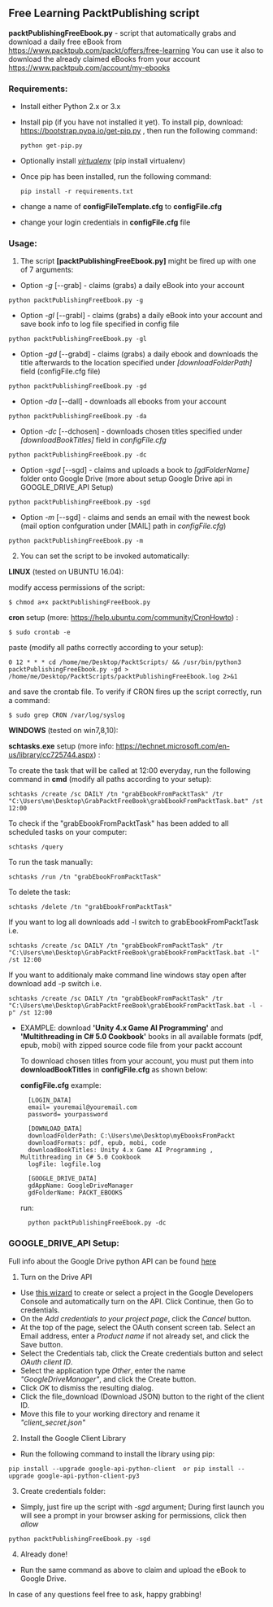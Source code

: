 ## Free Learning PacktPublishing script

**packtPublishingFreeEbook.py** - script that automatically grabs and download a daily free eBook from https://www.packtpub.com/packt/offers/free-learning
  You can use it also to download the already claimed eBooks from your account https://www.packtpub.com/account/my-ebooks


### Requirements:
* Install either Python 2.x or 3.x
* Install pip (if you have not installed it yet).
  To install pip, download:  https://bootstrap.pypa.io/get-pip.py ,
  then run the following command:

  ```  
  python get-pip.py
  ```
* Optionally install [*virtualenv*](http://docs.python-guide.org/en/latest/dev/virtualenvs/) (pip install virtualenv)

* Once pip has been installed, run the following command:
  ```
  pip install -r requirements.txt
  ```

* change a name of **configFileTemplate.cfg** to **configFile.cfg**  
* change your login credentials in **configFile.cfg** file
  

### Usage:
1. The script **[packtPublishingFreeEbook.py]** might be fired up with one of 7 arguments:

  - Option *-g* [--grab] - claims (grabs) a daily eBook into your account
  ```
  python packtPublishingFreeEbook.py -g
  ```

  - Option *-gl* [--grabl] - claims (grabs) a daily eBook into your account and save book info to log file specified in config file
  ```
  python packtPublishingFreeEbook.py -gl
  ```

  - Option *-gd* [--grabd] - claims (grabs) a daily ebook and downloads the title afterwards to the location specified under *[downloadFolderPath]* field (configFile.cfg file)
  ```
  python packtPublishingFreeEbook.py -gd
  ```
  
  - Option *-da* [--dall] - downloads all ebooks from your account
  ```
  python packtPublishingFreeEbook.py -da
  ```
  
  - Option *-dc* [--dchosen] - downloads chosen titles specified under *[downloadBookTitles]* field in *configFile.cfg*
  ```
  python packtPublishingFreeEbook.py -dc
  ```

  - Option *-sgd* [--sgd] - claims and uploads a book to *[gdFolderName]* folder onto Google Drive (more about setup Google Drive api in GOOGLE_DRIVE_API Setup)  
  ```
  python packtPublishingFreeEbook.py -sgd
  ```
  
  - Option *-m* [--sgd] - claims and sends an email with the newest book (mail option confguration under [MAIL] path in *configFile.cfg*) 
  ```
  python packtPublishingFreeEbook.py -m
  ```
  
2. You can set the script to be invoked automatically:
  
  **LINUX** (tested on UBUNTU 16.04):
  
  modify access permissions of the script:
  
  ```
  $ chmod a+x packtPublishingFreeEbook.py 
  ```
  
  **cron** setup (more: https://help.ubuntu.com/community/CronHowto) :
  
  ```
  $ sudo crontab -e
  ```
  
  paste (modify all paths correctly according to your setup):
  
  ```
  0 12 * * * cd /home/me/Desktop/PacktScripts/ && /usr/bin/python3 packtPublishingFreeEbook.py -gd > /home/me/Desktop/PacktScripts/packtPublishingFreeEbook.log 2>&1
  ```
  
  and save the crontab file. To verify if CRON fires up the script correctly, run a command:
  
  ```
  $ sudo grep CRON /var/log/syslog
  ```
  
  **WINDOWS** (tested on win7,8,10):
  
  **schtasks.exe** setup (more info: https://technet.microsoft.com/en-us/library/cc725744.aspx) :
  
  To create the task that will be called at 12:00 everyday, run the following command in **cmd** (modify all paths according to your setup):
  
  ```
  schtasks /create /sc DAILY /tn "grabEbookFromPacktTask" /tr "C:\Users\me\Desktop\GrabPacktFreeBook\grabEbookFromPacktTask.bat" /st 12:00
  ```
  
  To check if the "grabEbookFromPacktTask" has been added to all scheduled tasks on your computer:
  
  ```
  schtasks /query
  ```
  
  To run the task manually:
  
  ```
  schtasks /run /tn "grabEbookFromPacktTask"
  ```  
  
  To delete the task:
  
  ```
  schtasks /delete /tn "grabEbookFromPacktTask"
  ```
  
  If you want to log all downloads add -l switch to grabEbookFromPacktTask i.e.
  ```
  schtasks /create /sc DAILY /tn "grabEbookFromPacktTask" /tr "C:\Users\me\Desktop\GrabPacktFreeBook\grabEbookFromPacktTask.bat -l" /st 12:00
  ``` 
  
  If you want to additionaly make command line windows stay open after download add -p switch i.e.
  ```
  schtasks /create /sc DAILY /tn "grabEbookFromPacktTask" /tr "C:\Users\me\Desktop\GrabPacktFreeBook\grabEbookFromPacktTask.bat -l -p" /st 12:00
  ``` 

* EXAMPLE: download **'Unity 4.x Game AI Programming'** and  **'Multithreading in C# 5.0 Cookbook'** books in all available formats  (pdf, epub, mobi) with zipped source code file from your packt account
  
  To download chosen titles from your account, you must put them into **downloadBookTitles** in **configFile.cfg** as shown below:
  
  **configFile.cfg** example:
  ```
    [LOGIN_DATA]
    email= youremail@youremail.com
    password= yourpassword    
    
    [DOWNLOAD_DATA]
    downloadFolderPath: C:\Users\me\Desktop\myEbooksFromPackt
    downloadFormats: pdf, epub, mobi, code
    downloadBookTitles: Unity 4.x Game AI Programming , Multithreading in C# 5.0 Cookbook
    logFile: logfile.log
    
    [GOOGLE_DRIVE_DATA]
    gdAppName: GoogleDriveManager
    gdFolderName: PACKT_EBOOKS
  ```
  
  run:
  ```
    python packtPublishingFreeEbook.py -dc
  ```

### GOOGLE_DRIVE_API Setup:
Full info about the Google Drive python API can be found [here](https://developers.google.com/drive/v3/web/quickstart/python)  

1. Turn on the Drive API  
  - Use [this wizard](https://console.developers.google.com/flows/enableapi?apiid=drive) to create or select a project in the Google Developers Console and automatically turn on the API. Click Continue, then Go to credentials.
  - On the *Add credentials to your project page*, click the *Cancel* button.
  - At the top of the page, select the OAuth consent screen tab. Select an Email address, enter a *Product name* if not already set, and click the Save button.
  - Select the Credentials tab, click the Create credentials button and select *OAuth client ID*.
  - Select the application type *Other*, enter the name *"GoogleDriveManager"*, and click the Create button.
  - Click *OK* to dismiss the resulting dialog.
  - Click the file_download (Download JSON) button to the right of the client ID.
  - Move this file to your working directory and rename it *"client_secret.json"*

2. Install the Google Client Library
  - Run the following command to install the library using pip:
  ```
  pip install --upgrade google-api-python-client  or pip install --upgrade google-api-python-client-py3
  ``` 

3. Create credentials folder:
  - Simply, just fire up the script with *-sgd* argument; During first launch you will see a prompt in your browser asking for permissions, click then *allow*
  ```
  python packtPublishingFreeEbook.py -sgd
  ```  
4. Already done!
  - Run the same command as above to claim and upload the eBook to Google Drive.


In case of any questions feel free to ask, happy grabbing!
